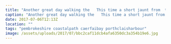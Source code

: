 ```yaml
---
title: "Another great day walking the   This time a short jaunt from  to  and back."
caption: "Another great day walking the   This time a short jaunt from  to  and back."
date: 2017-07-06T12:13Z
location: ""
tags: "pembrokeshire coastalpath caerfaibay porthclaisharbour"
image: /assets/uploads/2017/07/bbc2caf11dcb4afa6350dc3a354b19e6.jpg
---
```

